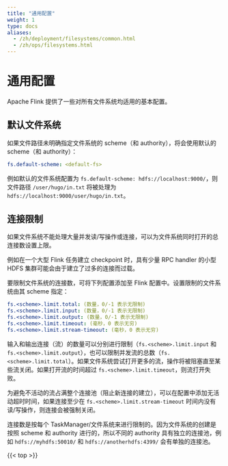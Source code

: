 ```yaml
---
title: "通用配置"
weight: 1
type: docs
aliases:
  - /zh/deployment/filesystems/common.html
  - /zh/ops/filesystems.html
---
```

<!--
Licensed to the Apache Software Foundation (ASF) under one
or more contributor license agreements.  See the NOTICE file
distributed with this work for additional information
regarding copyright ownership.  The ASF licenses this file
to you under the Apache License, Version 2.0 (the
"License"); you may not use this file except in compliance
with the License.  You may obtain a copy of the License at

  http://www.apache.org/licenses/LICENSE-2.0

Unless required by applicable law or agreed to in writing,
software distributed under the License is distributed on an
"AS IS" BASIS, WITHOUT WARRANTIES OR CONDITIONS OF ANY
KIND, either express or implied.  See the License for the
specific language governing permissions and limitations
under the License.
-->

# 通用配置

Apache Flink 提供了一些对所有文件系统均适用的基本配置。



## 默认文件系统

如果文件路径未明确指定文件系统的 scheme（和 authority），将会使用默认的 scheme（和 authority）：

```yaml
fs.default-scheme: <default-fs>
```

例如默认的文件系统配置为 `fs.default-scheme: hdfs://localhost:9000/`，则文件路径 `/user/hugo/in.txt` 将被处理为 `hdfs://localhost:9000/user/hugo/in.txt`。

## 连接限制

如果文件系统不能处理大量并发读/写操作或连接，可以为文件系统同时打开的总连接数设置上限。

例如在一个大型 Flink 任务建立 checkpoint 时，具有少量 RPC handler 的小型 HDFS 集群可能会由于建立了过多的连接而过载。

要限制文件系统的连接数，可将下列配置添加至 Flink 配置中。设置限制的文件系统由其 scheme 指定：

```yaml
fs.<scheme>.limit.total: (数量，0/-1 表示无限制)
fs.<scheme>.limit.input: (数量，0/-1 表示无限制)
fs.<scheme>.limit.output: (数量，0/-1 表示无限制)
fs.<scheme>.limit.timeout: (毫秒，0 表示无穷)
fs.<scheme>.limit.stream-timeout: (毫秒，0 表示无穷)
```

输入和输出连接（流）的数量可以分别进行限制（`fs.<scheme>.limit.input` 和 `fs.<scheme>.limit.output`），也可以限制并发流的总数（`fs.<scheme>.limit.total`）。如果文件系统尝试打开更多的流，操作将被阻塞直至某些流关闭。如果打开流的时间超过 `fs.<scheme>.limit.timeout`，则流打开失败。

为避免不活动的流占满整个连接池（阻止新连接的建立），可以在配置中添加无活动超时时间，如果连接至少在 `fs.<scheme>.limit.stream-timeout` 时间内没有读/写操作，则连接会被强制关闭。

连接数是按每个 TaskManager/文件系统来进行限制的。因为文件系统的创建是按照 scheme 和 authority 进行的，所以不同的 authority 具有独立的连接池，例如 `hdfs://myhdfs:50010/` 和 `hdfs://anotherhdfs:4399/` 会有单独的连接池。

{{< top >}}